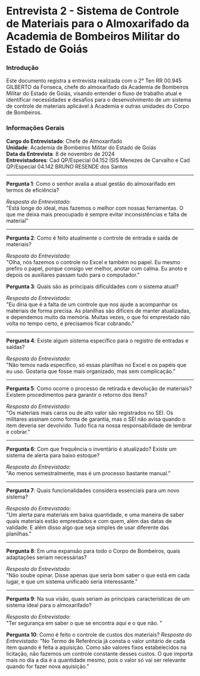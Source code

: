 # Entrevista 2 - Sistema de Controle de Materiais para o Almoxarifado da Academia de Bombeiros Militar do Estado de Goiás

### Introdução

Este documento registra a entrevista realizada com o 2° Ten RR 00.945 GILBERTO da Fonseca, chefe do almoxarifado da Academia de Bombeiros Militar do Estado de Goiás, visando entender o fluxo de trabalho atual e identificar necessidades e desafios para o desenvolvimento de um sistema de controle de materiais aplicável à Academia e outras unidades do Corpo de Bombeiros.

### Informações Gerais

**Cargo do Entrevistado**: Chefe de Almoxarifado  
**Unidade**: Academia de Bombeiros Militar do Estado de Goiás  
**Data da Entrevista**: 8 de novembro de 2024  
**Entrevistadores**: Cad QP/Especial 04.152 ÍSIS Menezes de Carvalho e Cad QP/Especial 04.142 BRUNO RESENDE dos Santos

---

**Pergunta 1**: Como o senhor avalia a atual gestão do almoxarifado em termos de eficiência?

*Resposta do Entrevistado*:  
"Está longe do ideal, mas fazemos o melhor com nossas ferramentas. O que me deixa mais preocupado é sempre evitar inconsistências e falta de material"

---

**Pergunta 2**: Como é feito atualmente o controle de entrada e saída de materiais?

*Resposta do Entrevistado*:  
"Olha, nós fazemos o controle no Excel e também no papel. Eu mesmo prefiro o papel, porque consigo ver melhor, anotar com calma. Eu anoto e depois os auxiliares passam tudo para o computador."

**Pergunta 3**: Quais são as principais dificuldades com o sistema atual?

*Resposta do Entrevistado*:  
"Eu diria que é a falta de um controle que nos ajude a acompanhar os materiais de forma precisa. As planilhas são difíceis de manter atualizadas, e dependemos muito da memória. Muitas vezes, o que foi emprestado não volta no tempo certo, e precisamos ficar cobrando."

---

**Pergunta 4**: Existe algum sistema específico para o registro de entradas e saídas?

*Resposta do Entrevistado*:  
"Não temos nada específico, só essas planilhas no Excel e os papéis que eu uso. Gostaria que fosse mais organizado, mas sem complicação."

---

**Pergunta 5**: Como ocorre o processo de retirada e devolução de materiais? Existem procedimentos para garantir o retorno dos itens?

*Resposta do Entrevistado*:  
"Os materiais mais caros ou de alto valor são registrados no SEI. Os militares assinam como forma de garantia, mas o SEI não avisa quando o item deveria ser devolvido. Tudo fica na nossa responsabilidade de lembrar e cobrar."

---

**Pergunta 6**: Com que frequência o inventário é atualizado? Existe um sistema de alerta para baixo estoque?

*Resposta do Entrevistado*:  
"Ao menos semestralmente, mas é um processo bastante manual."

---

**Pergunta 7**: Quais funcionalidades considera essenciais para um novo sistema?

*Resposta do Entrevistado*:  
"Um alerta para materiais em baixa quantidade, e uma maneira de saber quais materiais estão emprestados e com quem, além das datas de validade. E além disso algo que seja simples de usar diferente das planilhas."

---

**Pergunta 8**: Em uma expansão para todo o Corpo de Bombeiros, quais adaptações seriam necessárias?

*Resposta do Entrevistado*:  
"Não soube opinar. Disse apenas que seria bom saber o que está em cada lugar, e que um sistema unificado seria interessante."

---

**Pergunta 9**: Na sua visão, quais seriam as principais características de um sistema ideal para o almoxarifado?

*Resposta do Entrevistado*:  
"Ter segurança em saber o que se encontra aqui e o que não. "

**Pergunta 10**: Como é feito o controle de custos dos materiais?
*Resposta do Entrevistado*:
   "No Termo de Referência já consta o valor unitário de cada item quando é feita a aquisição. Como são valores fixos estabelecidos na licitação, não fazemos um controle constante desses custos. O que importa mais no dia a dia é a quantidade mesmo, pois o valor só vai ser relevante quando for fazer nova aquisição."
